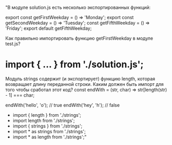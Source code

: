 "В модуле solution.js есть несколько экспортированных функций:

export const getFirstWeekday = () => 'Monday';
export const getSecondWeekday = () => 'Tuesday';
const getFifthWeekday = () => 'Friday';
export default getFifthWeekday;

Как правильно импортировать функцию getFirstWeekday
в модуле test.js?

import { ... } from './solution.js';
====================================================== 
Модуль strings содержит (и экспортирует) функцию length,
которая возвращает длину переданной строки.
Каким должен быть импорт для того чтобы сработал этот код?
const endWith = (str, char) => str[length(str) - 1] === char;

endWith('hello', 'o'); // true
endWith('hey', 'h'); // false

- import { length } from './strings';
- import length from './strings';
- import { strings } from './strings';
- import * as strings from './strings';
- import * as length from './strings';"
